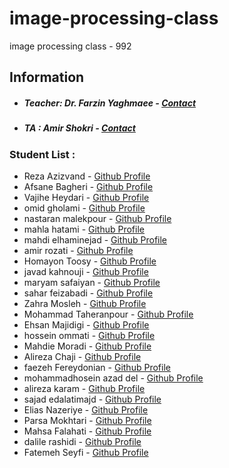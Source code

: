 # image-processing-class
image processing class - 992

## Information
* ##### Teacher: Dr. Farzin Yaghmaee - [Contact](f_yaghmaee@semnan.ac.ir)
* ##### TA : Amir Shokri - [Contact](amirshokri@semnan.ac.ir)

### Student List :
* Reza Azizvand - [Github Profile](https://github.com/RaAr7)
* Afsane Bagheri - [Github Profile](https://github.com/afsaneh427726)
* Vajihe Heydari - [Github Profile](https://github.com/vajihe7)
* omid gholami - [Github Profile](https://github.com/omidgholami74)
* nastaran malekpour - [Github Profile](https://github.com/nastaranm57)
* mahla hatami - [Github Profile](https://github.com/mahlamahdi)
* mahdi elhaminejad - [Github Profile](https://github.com/mahdielhami)
* amir rozati - [Github Profile](https://github.com/rozatius)
* Homayon Toosy - [Github Profile](https://github.com/Homayontoosy)
* javad kahnouji - [Github Profile](https://github.com/kahnoujavad)
* maryam safaiyan - [Github Profile](https://github.com/safaiyan)
* sahar feizabadi - [Github Profile](https://github.com/ssaharrf1375)
* Zahra Mosleh - [Github Profile](https://github.com/zmosleh83)
* Mohammad Taheranpour - [Github Profile](https://github.com/Mohammad-t-t)
* Ehsan Majidigi - [Github Profile](https://github.com/EhsanMajidigithub)
* hossein ommati - [Github Profile](https://github.com/ho88)
* Mahdie Moradi - [Github Profile](https://github.com/mahdiyemoradi)
* Alireza Chaji - [Github Profile](https://github.com/alirezachaji)
* faezeh Fereydonian - [Github Profile](https://github.com/faeze75)
* mohammadhosein azad del - [Github Profile](https://github.com/mohammadhoseinazad)
* alireza karam - [Github Profile](https://github.com/alireza-k74)
* sajad edalatimajd - [Github Profile](https://github.com/sajad-beep)
* Elias Nazeriye - [Github Profile](https://github.com/elias-nazeriye)
* Parsa Mokhtari - [Github Profile](https://github.com/ParsaMokhtariHessar)
* Mahsa Falahati - [Github Profile](https://github.com/mahsa3399)
* dalile rashidi - [Github Profile](https://github.com/dalile512)
* Fatemeh Seyfi - [Github Profile](https://github.com/FatemehSeyfi)